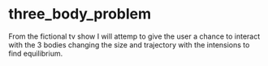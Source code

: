 # three_body_problem
From the fictional tv show I will attemp to give the user a chance to interact with the 3 bodies changing the size and trajectory with the intensions to find equilibrium. 
